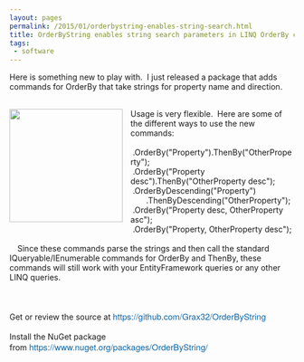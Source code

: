 ```yaml
---
layout: pages
permalink: /2015/01/orderbystring-enables-string-search.html
title: OrderByString enables string search parameters in LINQ OrderBy clauses
tags:
 - software
---
```

Here is something new to play with. &nbsp;I just released a package that adds commands for OrderBy that take strings for property name and direction.<br />
<br />
<div class="separator" style="clear: both; text-align: center;">
<a href="//1.bp.blogspot.com/-1Pc3hjbN_zE/VMzf1wSKVrI/AAAAAAAAmO8/UQpYUBBcdRE/s1600/InstagramCapture_7cf04b3e-5656-48dd-ab21-572180662bff.jpg" imageanchor="1" style="clear: left; float: left; margin-bottom: 1em; margin-right: 1em;"><img border="0" src="//1.bp.blogspot.com/-1Pc3hjbN_zE/VMzf1wSKVrI/AAAAAAAAmO8/UQpYUBBcdRE/s1600/InstagramCapture_7cf04b3e-5656-48dd-ab21-572180662bff.jpg" height="200" width="200" /></a><a href="//1.bp.blogspot.com/-1Pc3hjbN_zE/VMzf1wSKVrI/AAAAAAAAmO8/UQpYUBBcdRE/s1600/InstagramCapture_7cf04b3e-5656-48dd-ab21-572180662bff.jpg" imageanchor="1" style="clear: left; float: left; margin-bottom: 1em; margin-right: 1em;"><br /></a></div>
Usage is very flexible. &nbsp;Here are some of the different ways to use the new commands:<br />
<br />
&nbsp;.OrderBy("Property").ThenBy("OtherProperty");<br />
&nbsp;.OrderBy("Property desc").ThenBy("OtherProperty desc");<br />
&nbsp;.OrderByDescending("Property")<br />
&nbsp; &nbsp; &nbsp; &nbsp;.ThenByDescending("OtherProperty");<br />
&nbsp;.OrderBy("Property desc, OtherProperty asc");<br />
&nbsp;.OrderBy("Property, OtherProperty desc");<br />
<br />
Since these commands parse the strings and then call the standard IQueryable/IEnumerable commands for OrderBy and ThenBy, these commands will still work with your EntityFramework queries or any other LINQ queries.<br />
<br />
<br />
<br />
Get or review the source at&nbsp;<a href="https://github.com/Grax32/OrderByString" rel="nofollow" style="border: 0px; color: #0c65a5; cursor: pointer; font-family: 'Helvetica Neue', Helvetica, Arial, sans-serif; font-size: 15px; line-height: 19.5px; margin: 0px; padding: 0px; text-decoration: none;">https://github.com/Grax32/OrderByString</a><br/>
<br/>
Install the NuGet package from&nbsp;<a href="https://www.nuget.org/packages/OrderByString/" rel="nofollow" style="border: 0px; color: #0c65a5; cursor: pointer; font-family: 'Helvetica Neue', Helvetica, Arial, sans-serif; font-size: 15px; line-height: 19.5px; margin: 0px; padding: 0px; text-decoration: none;">https://www.nuget.org/packages/OrderByString/</a><br />
